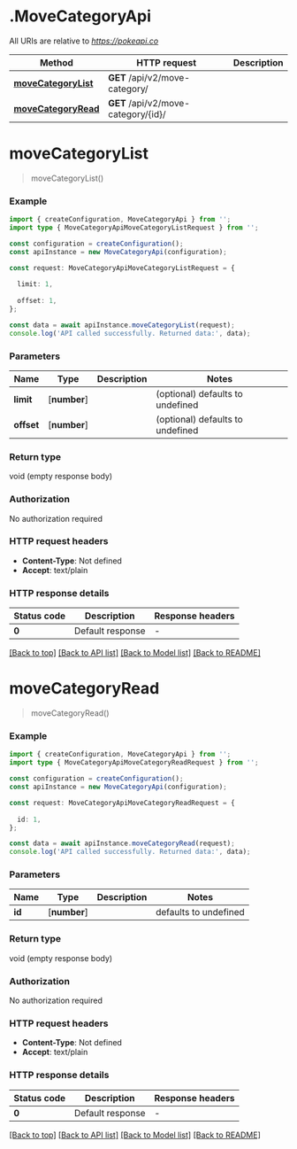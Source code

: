 # .MoveCategoryApi

All URIs are relative to *https://pokeapi.co*

Method | HTTP request | Description
------------- | ------------- | -------------
[**moveCategoryList**](MoveCategoryApi.md#moveCategoryList) | **GET** /api/v2/move-category/ | 
[**moveCategoryRead**](MoveCategoryApi.md#moveCategoryRead) | **GET** /api/v2/move-category/{id}/ | 


# **moveCategoryList**
> moveCategoryList()


### Example


```typescript
import { createConfiguration, MoveCategoryApi } from '';
import type { MoveCategoryApiMoveCategoryListRequest } from '';

const configuration = createConfiguration();
const apiInstance = new MoveCategoryApi(configuration);

const request: MoveCategoryApiMoveCategoryListRequest = {
  
  limit: 1,
  
  offset: 1,
};

const data = await apiInstance.moveCategoryList(request);
console.log('API called successfully. Returned data:', data);
```


### Parameters

Name | Type | Description  | Notes
------------- | ------------- | ------------- | -------------
 **limit** | [**number**] |  | (optional) defaults to undefined
 **offset** | [**number**] |  | (optional) defaults to undefined


### Return type

void (empty response body)

### Authorization

No authorization required

### HTTP request headers

 - **Content-Type**: Not defined
 - **Accept**: text/plain


### HTTP response details
| Status code | Description | Response headers |
|-------------|-------------|------------------|
**0** | Default response |  -  |

[[Back to top]](#) [[Back to API list]](README.md#documentation-for-api-endpoints) [[Back to Model list]](README.md#documentation-for-models) [[Back to README]](README.md)

# **moveCategoryRead**
> moveCategoryRead()


### Example


```typescript
import { createConfiguration, MoveCategoryApi } from '';
import type { MoveCategoryApiMoveCategoryReadRequest } from '';

const configuration = createConfiguration();
const apiInstance = new MoveCategoryApi(configuration);

const request: MoveCategoryApiMoveCategoryReadRequest = {
  
  id: 1,
};

const data = await apiInstance.moveCategoryRead(request);
console.log('API called successfully. Returned data:', data);
```


### Parameters

Name | Type | Description  | Notes
------------- | ------------- | ------------- | -------------
 **id** | [**number**] |  | defaults to undefined


### Return type

void (empty response body)

### Authorization

No authorization required

### HTTP request headers

 - **Content-Type**: Not defined
 - **Accept**: text/plain


### HTTP response details
| Status code | Description | Response headers |
|-------------|-------------|------------------|
**0** | Default response |  -  |

[[Back to top]](#) [[Back to API list]](README.md#documentation-for-api-endpoints) [[Back to Model list]](README.md#documentation-for-models) [[Back to README]](README.md)


